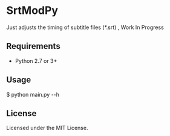 SrtModPy
=================
Just adjusts the timing of subtitle files (*.srt) , Work In Progress


Requirements
------------
- Python 2.7 or 3+

Usage
------------
$ python main.py --h

License
------------
Licensed under the MIT License.